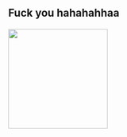 
## Fuck you hahahahhaa

<h4>  </h4>    
<a href="https://dashboard.heroku.com/new?template=https://github.com/Ishu-Hinata/go_away"><img src="https://telegra.ph/file/7edaa1ebdd4061f4b12d2.jpg?style=for-the-badge&logo=heroku" width="200""/></a>


